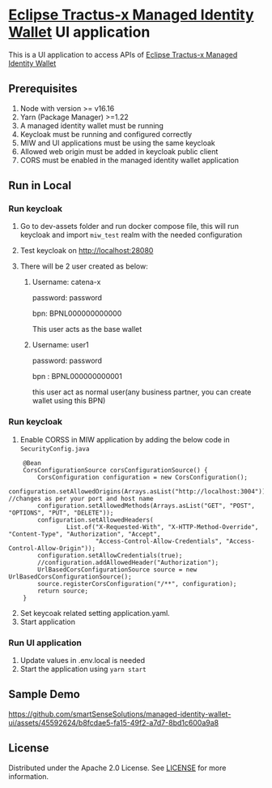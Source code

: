 # [Eclipse Tractus-x Managed Identity Wallet](https://github.com/eclipse-tractusx/managed-identity-wallet) UI application

This is a UI application to access APIs of [Eclipse Tractus-x Managed Identity Wallet](https://github.com/eclipse-tractusx/managed-identity-wallet)

## Prerequisites

1. Node with version >= v16.16
2. Yarn (Package Manager) >=1.22
3. A managed identity wallet must be running
4. Keycloak must be running and configured correctly
5. MIW and UI applications must be using the same keycloak
6. Allowed web origin must be added in keycloak public client
7. CORS must be enabled in the managed identity wallet application

## Run in Local

### Run keycloak

1. Go to dev-assets folder and run docker compose file, this will run keycloak and import `miw_test` realm with the needed configuration
2. Test keycloak on [http://localhost:28080](http://localhost:28080)
3. There will be 2 user created as below:

   1. Username: catena-x

      password: password

      bpn: BPNL000000000000

      This user acts as the base wallet

   2. Username: user1

      password: password

      bpn : BPNL000000000001

      this user act as normal user(any business partner, you can create wallet using this BPN)

### Run keycloak

1. Enable CORSS in MIW application by adding the below code in `SecurityConfig.java`

```
    @Bean
    CorsConfigurationSource corsConfigurationSource() {
        CorsConfiguration configuration = new CorsConfiguration();
        configuration.setAllowedOrigins(Arrays.asList("http://localhost:3004"));   //changes as per your port and host name
        configuration.setAllowedMethods(Arrays.asList("GET", "POST", "OPTIONS", "PUT", "DELETE"));
        configuration.setAllowedHeaders(
                List.of("X-Requested-With", "X-HTTP-Method-Override", "Content-Type", "Authorization", "Accept",
                        "Access-Control-Allow-Credentials", "Access-Control-Allow-Origin"));
        configuration.setAllowCredentials(true);
        //configuration.addAllowedHeader("Authorization");
        UrlBasedCorsConfigurationSource source = new UrlBasedCorsConfigurationSource();
        source.registerCorsConfiguration("/**", configuration);
        return source;
    }
```

2. Set keycoak related setting application.yaml.
3. Start application

### Run UI application

1. Update values in .env.local is needed
2. Start the application using `yarn start`

## Sample Demo




https://github.com/smartSenseSolutions/managed-identity-wallet-ui/assets/45592624/b8fcdae5-fa15-49f2-a7d7-8bd1c600a9a8






## License

Distributed under the Apache 2.0 License.
See [LICENSE](./LICENSE) for more information.
